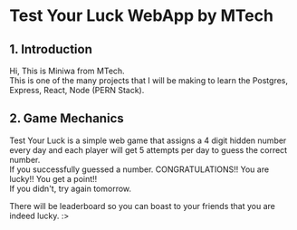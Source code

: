 # Test Your Luck WebApp by MTech

## 1. Introduction

Hi, This is Miniwa from MTech.  
This is one of the many projects that I will be making to learn the Postgres, Express, React, Node (PERN Stack).

## 2. Game Mechanics

Test Your Luck is a simple web game that assigns a 4 digit hidden number every day and each player will get 5 attempts per day to guess the correct number.  
If you successfully guessed a number. CONGRATULATIONS!! You are lucky!! You get a point!!  
If you didn't, try again tomorrow.

There will be leaderboard so you can boast to your friends that you are indeed lucky. :>
